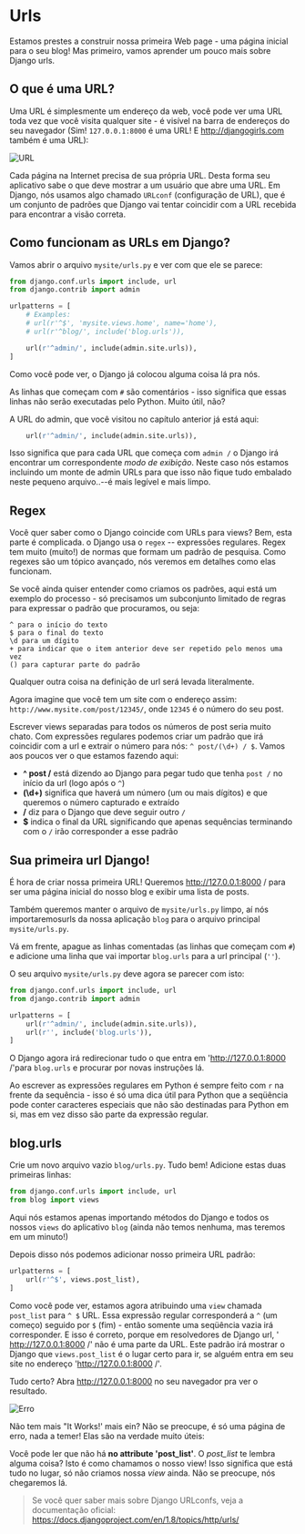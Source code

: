 # Urls

Estamos prestes a construir nossa primeira Web page - uma página inicial para o seu blog! Mas primeiro, vamos aprender um pouco mais sobre Django urls.

## O que é uma URL?

Uma URL é simplesmente um endereço da web, você pode ver uma URL toda vez que você visita qualquer site - é visível na barra de endereços do seu navegador (Sim! `127.0.0.1:8000` é uma URL! E http://djangogirls.com também é uma URL):

![URL][1]

 [1]: images/url.png

Cada página na Internet precisa de sua própria URL. Desta forma seu aplicativo sabe o que deve mostrar a um usuário que abre uma URL. Em Django, nós usamos algo chamado `URLconf` (configuração de URL), que é um conjunto de padrões que Django vai tentar coincidir com a URL recebida para encontrar a visão correta.

## Como funcionam as URLs em Django?

Vamos abrir o arquivo `mysite/urls.py` e ver com que ele se parece:

```python
from django.conf.urls import include, url
from django.contrib import admin

urlpatterns = [
    # Examples:
    # url(r'^$', 'mysite.views.home', name='home'),
    # url(r'^blog/', include('blog.urls')),

    url(r'^admin/', include(admin.site.urls)),
]
```

Como você pode ver, o Django já colocou alguma coisa lá pra nós.

As linhas que começam com `#` são comentários - isso significa que essas linhas não serão executadas pelo Python. Muito útil, não?

A URL do admin, que você visitou no capítulo anterior já está aqui:

```python
    url(r'^admin/', include(admin.site.urls)),
```

Isso significa que para cada URL que começa com `admin /` o Django irá encontrar um correspondente *modo de exibição*. Neste caso nós estamos incluindo um monte de admin URLs para que isso não fique tudo embalado neste pequeno arquivo..--é mais legível e mais limpo.

## Regex

Você quer saber como o Django coincide com URLs para views? Bem, esta parte é complicada. o Django usa o `regex` -- expressões regulares. Regex tem muito (muito!) de normas que formam um padrão de pesquisa. Como regexes são um tópico avançado, nós veremos em detalhes como elas funcionam.

Se você ainda quiser entender como criamos os padrões, aqui está um exemplo do processo - só precisamos um subconjunto limitado de regras para expressar o padrão que procuramos, ou seja:

    ^ para o início do texto
    $ para o final do texto 
    \d para um dígito 
    + para indicar que o item anterior deve ser repetido pelo menos uma vez 
    () para capturar parte do padrão
    

Qualquer outra coisa na definição de url será levada literalmente.

Agora imagine que você tem um site com o endereço assim: `http://www.mysite.com/post/12345/`, onde `12345` é o número do seu post.

Escrever views separadas para todos os números de post seria muito chato. Com expressões regulares podemos criar um padrão que irá coincidir com a url e extrair o número para nós: `^ post/(\d+) / $`. Vamos aos poucos ver o que estamos fazendo aqui:

*   **^ post /** está dizendo ao Django para pegar tudo que tenha `post /` no início da url (logo após o `^`)
*   **(\d+)** significa que haverá um número (um ou mais dígitos) e que queremos o número capturado e extraído
*   **/** diz para o Django que deve seguir outro `/`
*   **$** indica o final da URL significando que apenas sequências terminando com o `/` irão corresponder a esse padrão

## Sua primeira url Django!

É hora de criar nossa primeira URL! Queremos http://127.0.0.1:8000 / para ser uma página inicial do nosso blog e exibir uma lista de posts.

Também queremos manter o arquivo de `mysite/urls.py` limpo, aí nós importaremosurls da nossa aplicação `blog` para o arquivo principal `mysite/urls.py`.

Vá em frente, apague as linhas comentadas (as linhas que começam com `#`) e adicione uma linha que vai importar `blog.urls` para a url principal (`''`).

O seu arquivo `mysite/urls.py` deve agora se parecer com isto:

```python
from django.conf.urls import include, url
from django.contrib import admin

urlpatterns = [
    url(r'^admin/', include(admin.site.urls)),
    url(r'', include('blog.urls')),
]
```

O Django agora irá redirecionar tudo o que entra em 'http://127.0.0.1:8000 /'para `blog.urls` e procurar por novas instruções lá.

Ao escrever as expressões regulares em Python é sempre feito com `r` na frente da sequência - isso é só uma dica útil para Python que a seqüência pode conter caracteres especiais que não são destinadas para Python em si, mas em vez disso são parte da expressão regular.

## blog.urls

Crie um novo arquivo vazio `blog/urls.py`. Tudo bem! Adicione estas duas primeiras linhas:

```python
from django.conf.urls import include, url
from blog import views
```

Aqui nós estamos apenas importando métodos do Django e todos os nossos `views` do aplicativo `blog` (ainda não temos nenhuma, mas teremos em um minuto!)

Depois disso nós podemos adicionar nosso primeira URL padrão:

```python
urlpatterns = [
    url(r'^$', views.post_list),
]
``` 

Como você pode ver, estamos agora atribuindo uma `view` chamada `post_list` para `^ $` URL. Essa expressão regular corresponderá a `^` (um começo) seguido por `$` (fim) - então somente uma seqüência vazia irá corresponder. E isso é correto, porque em resolvedores de Django url, ' http://127.0.0.1:8000 /' não é uma parte da URL. Este padrão irá mostrar o Django que `views.post_list` é o lugar certo para ir, se alguém entra em seu site no endereço 'http://127.0.0.1:8000 /'.

Tudo certo? Abra http://127.0.0.1:8000 no seu navegador pra ver o resultado.

![Erro][2]

 [2]: images/error1.png

Não tem mais "It Works!' mais ein? Não se preocupe, é só uma página de erro, nada a temer! Elas são na verdade muito úteis:

Você pode ler que não há **no attribute 'post_list'**. O *post_list* te lembra alguma coisa? Isto é como chamamos o nosso view! Isso significa que está tudo no lugar, só não criamos nossa *view* ainda. Não se preocupe, nós chegaremos lá.

> Se você quer saber mais sobre Django URLconfs, veja a documentação oficial: https://docs.djangoproject.com/en/1.8/topics/http/urls/
